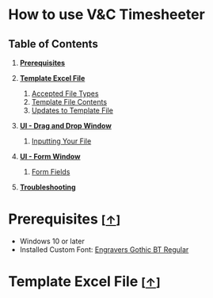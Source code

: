 # How to use V&C Timesheeter

## Table of Contents

1. [**Prerequisites**](prereqs)

2. [**Template Excel File**](excel)
   1. [Accepted File Types](#excel-1)
   2. [Template File Contents](#excel-2)
   3. [Updates to Template File](#excel-3)

3. [**UI - Drag and Drop Window**](#dnd)
   1. [Inputting Your File](#dnd-1)

4. [**UI - Form Window**](#form)
   1. [Form Fields](#form-1)

5. [**Troubleshooting**](#Troubleshooting)


# Prerequisites <small>[[↑](#table-of-contents)]</small>

- Windows 10 or later
- Installed Custom Font: [Engravers Gothic BT Regular](https://www.dafontfree.net/engraversgothic-bt-regular/f123235.htm)

# Template Excel File <small>[[↑](#table-of-contents)]</small>
